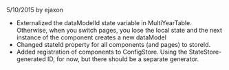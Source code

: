 5/10/2015 by ejaxon

- Externalized	the dataModelId	state variable in MultiYearTable. Otherwise, when you switch pages,
  you lose the local state and the next instance of the component creates a new dataModel
- Changed stateId property for all components (and pages) to storeId.
- Added registration of components to ConfigStore. Using the StateStore-generated ID, for now,
  but there should be a separate generator.

 